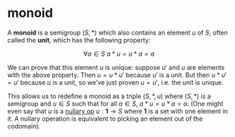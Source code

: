 # monoid

A **monoid** is a semigroup $(S, \ast)$ which also contains an element $u$ of $S$, often called the **unit**, which has the following property:

$$ \forall a \in S \ a \ast u = u \ast a = a $$

We can prove that this element $u$ is unique: suppose $u'$ and $u$ are elements with the above property. Then $u = u \ast u'$ because $u'$ is a unit. But then $u \ast u' = u'$ because $u$ is a unit, so we've just proven $u = u'$, i.e. the unit is unique.

This allows us to redefine a monoid as a triple $(S, \ast, u)$ where $(S, \ast)$ is a semigroup and $u \in S$ such that for all $a \in S$, $a \ast u = u \ast a = a$. (One might even say that $u$ is a [nullary op][nullary_op] $u: \mathbf{1} \to S$ where $\mathbf{1}$ is a set with one element in it. A nullary operation is equivalent to picking an element out of the codomain).

[nullary_op]: http://en.wikipedia.org/wiki/Arity#Nullary
